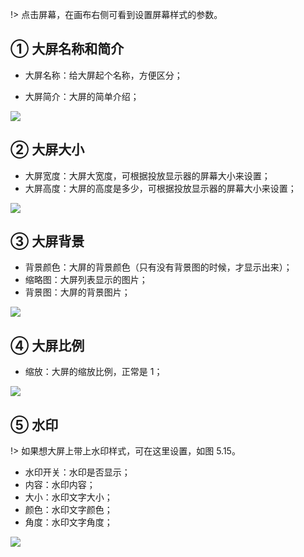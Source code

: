 !> 点击屏幕，在画布右侧可看到设置屏幕样式的参数。

## ① 大屏名称和简介

- 大屏名称：给大屏起个名称，方便区分；

- 大屏简介：大屏的简单介绍；

![](https://img.kancloud.cn/5f/a2/5fa2cb3a27cb2177de6d83326eaa4875_761x379.png)

## ② 大屏大小

- 大屏宽度：大屏大宽度，可根据投放显示器的屏幕大小来设置；
- 大屏高度：大屏的高度是多少，可根据投放显示器的屏幕大小来设置；

![](https://img.kancloud.cn/68/e2/68e23dcf6398772e7d2ab08ba89fddb3_778x574.png)

## ③ 大屏背景

- 背景颜色：大屏的背景颜色（只有没有背景图的时候，才显示出来）；
- 缩略图：大屏列表显示的图片；
- 背景图：大屏的背景图片；

![](https://img.kancloud.cn/f9/7b/f97b6e224ff40cf9b79882f664fb3654_580x703.png)

## ④ 大屏比例

- 缩放：大屏的缩放比例，正常是 1；

![](https://img.kancloud.cn/3c/2d/3c2d4aa3992c865c10b4cccbf7b3de7f_693x571.png)

## ⑤ 水印

!> 如果想大屏上带上水印样式，可在这里设置，如图 5.15。

- 水印开关：水印是否显示；
- 内容：水印内容；
- 大小：水印文字大小；
- 颜色：水印文字颜色；
- 角度：水印文字角度；

![](https://img.kancloud.cn/e5/ae/e5ae31f6165bdbafed9f0f1b4497e35a_857x856.png)
